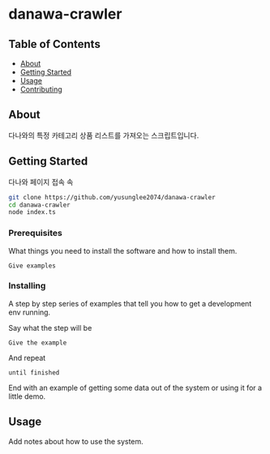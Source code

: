 # danawa-crawler

## Table of Contents

- [About](#about)
- [Getting Started](#getting_started)
- [Usage](#usage)
- [Contributing](../CONTRIBUTING.md)

## About <a name = "about"></a>

다나와의 특정 카테고리 상품 리스트를 가져오는 스크립트입니다.

## Getting Started <a name = "getting_started"></a>

다나와 페이지 접속 속

```bash
git clone https://github.com/yusunglee2074/danawa-crawler
cd danawa-crawler
node index.ts
```

### Prerequisites

What things you need to install the software and how to install them.

```
Give examples
```

### Installing

A step by step series of examples that tell you how to get a development env running.

Say what the step will be

```
Give the example
```

And repeat

```
until finished
```

End with an example of getting some data out of the system or using it for a little demo.

## Usage <a name = "usage"></a>

Add notes about how to use the system.

